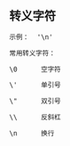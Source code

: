 ## 转义字符

```txt
示例：  '\n'

常用转义字符：

\0      空字符

\'      单引号

\"      双引号

\\      反斜杠

\n      换行
```

